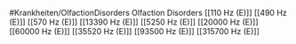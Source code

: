 #Krankheiten/OlfactionDisorders
Olfaction Disorders
[[110 Hz (E)]]
[[490 Hz (E)]]
[[570 Hz (E)]]
[[13390 Hz (E)]]
[[5250 Hz (E)]]
[[20000 Hz (E)]]
[[60000 Hz (E)]]
[[35520 Hz (E)]]
[[93500 Hz (E)]]
[[315700 Hz (E)]]